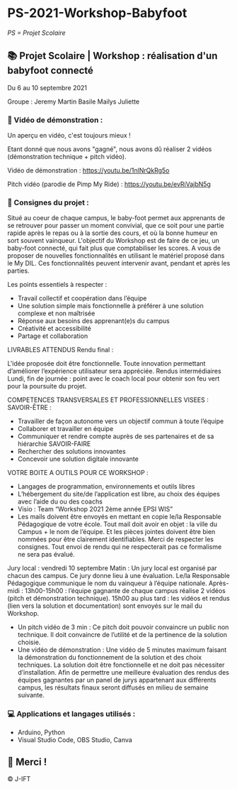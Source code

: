 # PS-2021-Workshop-Babyfoot

*PS = Projet Scolaire*

## 📚 Projet Scolaire | Workshop : réalisation d'un babyfoot connecté

Du 6 au 10 septembre 2021

Groupe : Jeremy Martin Basile Mailys Juliette

### 📎 Vidéo de démonstration :

Un aperçu en vidéo, c'est toujours mieux !

Etant donné que nous avons "gagné", nous avons dû réaliser 2 vidéos (démonstration technique + pitch vidéo).

Vidéo de démonstration : https://youtu.be/1nlNrQkRg5o

Pitch vidéo (parodie de Pimp My Ride) : https://youtu.be/evRiVajbN5g

### 📌 Consignes du projet :

Situé au coeur de chaque campus, le baby-foot permet aux apprenants de se retrouver pour passer un moment convivial, que ce soit pour une partie rapide après le repas ou à la sortie des cours, et où la bonne humeur en sort souvent vainqueur.
L'objectif du Workshop est de faire de ce jeu, un baby-foot connecté, qui fait plus que comptabiliser les scores.
A vous de proposer de nouvelles fonctionnalités en utilisant le matériel proposé dans le My DIL. Ces fonctionnalités peuvent intervenir avant, pendant et après les parties.

Les points essentiels à respecter :
- Travail collectif et coopération dans l’équipe
- Une solution simple mais fonctionnelle à préférer à une
solution complexe et non maîtrisée
- Réponse aux besoins des apprenant(e)s du campus
- Créativité et accessibilité
- Partage et collaboration

LIVRABLES ATTENDUS
Rendu final :

L'idée proposée doit être fonctionnelle.
Toute innovation permettant d’améliorer l’expérience utilisateur sera appréciée.
Rendus intermédiaires
Lundi, fin de journée : point avec le coach local pour obtenir son feu vert pour la poursuite du projet.

COMPETENCES TRANSVERSALES ET PROFESSIONNELLES VISEES :
SAVOIR-ÊTRE :

- Travailler de façon autonome vers un objectif commun à toute l’équipe
- Collaborer et travailler en équipe
- Communiquer et rendre compte auprès de ses partenaires et de sa hiérarchie
SAVOIR-FAIRE
- Rechercher des solutions innovantes
- Concevoir une solution digitale innovante

VOTRE BOITE A OUTILS POUR CE WORKSHOP :

- Langages de programmation, environnements et outils libres
- L’hébergement du site/de l’application est libre, au choix des équipes avec l’aide du ou des coachs
- Visio : Team “Workshop 2021 2ème année EPSI WIS”
- Les mails doivent être envoyés en mettant en copie le/la Responsable Pédagogique de votre école. Tout mail doit avoir en objet : la ville du Campus + le nom de l’équipe. Et les pièces jointes doivent être bien nommées pour être clairement identifiables.
Merci de respecter les consignes. Tout envoi de rendu qui ne respecterait pas ce formalisme ne sera pas évalué.

Jury local : vendredi 10 septembre
Matin :
Un jury local est organisé par chacun des campus. Ce jury donne lieu à une évaluation.
Le/la Responsable Pédagogique communique le nom du vainqueur à l’équipe nationale.
Après-midi :
13h00-15h00 : l’équipe gagnante de chaque campus réalise 2 vidéos (pitch et démonstration technique).
15h00 au plus tard : les vidéos et rendus (lien vers la solution et documentation) sont envoyés sur le mail du Workshop.
- Un pitch vidéo de 3 min : Ce pitch doit pouvoir convaincre un public non technique. Il doit convaincre de l’utilité et de la pertinence de la solution choisie.
- Une vidéo de démonstration : Une vidéo de 5 minutes maximum faisant la démonstration du fonctionnement de la solution et des choix techniques.
La solution doit être fonctionnelle et ne doit pas nécessiter d’installation.
Afin de permettre une meilleure évaluation des rendus des équipes gagnantes par un panel de jurys appartenant aux différents campus, les résultats finaux seront diffusés en milieu de semaine suivante.


### 💻 Applications et langages utilisés :

+ Arduino, Python
+ Visual Studio Code, OBS Studio, Canva




## 🌸 Merci !
© J-IFT
